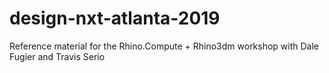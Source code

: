 # design-nxt-atlanta-2019
Reference material for the Rhino.Compute + Rhino3dm workshop with Dale Fugier and Travis Serio
